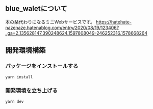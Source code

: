 ## blue_waletについて
本の栞代わりになるミニWebサービスです。
https://hatehate-nazenaze.hatenablog.com/entry/2020/08/19/123406?_ga=2.135628147.390248624.1597808049-246252316.1578668264

## 開発環境構築
### パッケージをインストールする
```
yarn install
```

### 開発環境を立ち上げる
```
yarn dev
```
